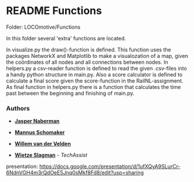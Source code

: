 # README Functions

Folder: LOCOmotive/Functions

In this folder several 'extra' functions are located.

In visualize.py the draw()-function is defined. This function uses the packages NetworkX and Matplotlib to make a visualozation of
a map, given the coördinates of all nodes and all connections between nodes.
In helpers.py a csv-reader function is defined to read the given .csv-files into a handy python structure in main.py.
Also a score calculator is defined to calculate a final score given the score-function in the RailNL-assignment.
As final function in helpers.py there is a function that calculates the time past between the beginning and finishing of main.py.

### Authors

* **[Jasper Naberman](https://github.com/jasperNaberman)**
* **[Mannus Schomaker](https://github.com/mannusschomaker)**
* **[Willem van der Velden](https://github.com/WillemvdVelden)**

* **[Wietze Slagman](https://github.com/WietzeSlagman)** - *TechAssist*

presentation: https://docs.google.com/presentation/d/1ufXQyA9SLurCr-6NdnVGH4m3rQdOeE5Jnq0sMkf8Fd8/edit?usp=sharing
